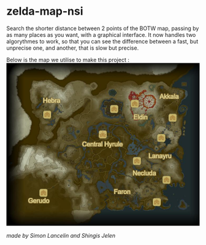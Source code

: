 # zelda-map-nsi
Search the shorter distance between 2 points of the BOTW map, passing by as many places as you want, with a graphical interface.
It now handles two algorythmes to work, so that you can see the difference between a fast, but unprecise one, and another, that is slow but precise.

Below is the map we utilise to make this project :
![](map.png)

_made by Simon Lancelin and Shingis Jelen_
